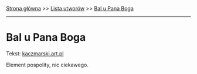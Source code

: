 [Strona główna](../index.md) >> [Lista utworów](../list.md) >> [Bal u Pana Boga](29.md)

---

# Bal u Pana Boga

Tekst: [kaczmarski.art.pl](https://www.kaczmarski.art.pl/tworczosc/wiersze/bal-u-pana-boga/)

Element pospolity, nic ciekawego.